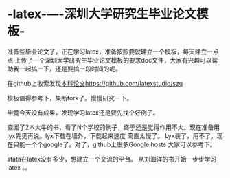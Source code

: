 # -latex-—-深圳大学研究生毕业论文模板-

准备些毕业论文了，正在学习latex，准备按照要就建立一个模板，每天建立一点点
上传了一个深圳大学研究生毕业论文模板的要求doc文件，大家有兴趣可以帮助我一起搞一下，还是要搞一段时间的呢。

在github上收索发现[本科论文](https://github.com/latexstudio/szu)https://github.com/latexstudio/szu

模板值得参考下，果断fork了。慢慢研究一下。

毕竟今天没有成果，发现学习latex还是要先找个好例子。

查阅了2本大牛的书，看了N个学校的例子，终于还是觉得作用不大。现在准备用lyx先见再说。lyx下载在墙外，下载起来速度 简直太慢了。
Lyx装了，用不了。现在只能一个个google了。对了，github上很多Google hosts  大家可以参考下。

stata在latex没有多少，想建立一个交流的平台。
从刘海洋的书开始一步步学习 latex 。。
